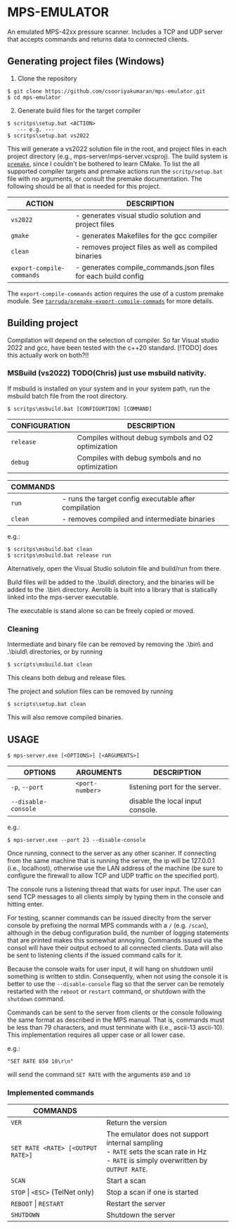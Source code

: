# MPS-EMULATOR

An emulated MPS-42xx pressure scanner. Includes a TCP and UDP server that accepts commands and returns data to connected clients. 

## Generating project files (Windows)

1. Clone the repository
```console
$ git clone https://github.com/csooriyakumaran/mps-emulator.git
$ cd mps-emulator
```
2. Generate build files for the target compiler
```console
$ scritps\setup.bat <ACTION>
   --- e.g. ---
$ scritps\setup.bat vs2022
```
This will generate a vs2022 solution file in the root, and project files in each project directory (e.g., mps-server/mps-server.vcsproj). The build system is [`premake`](https://premake.github.io/), since I couldn't be bothered to learn CMake. To list the all supported compiler targets and premake actions run the `scritp/setup.bat` file with no arguments, or consult the premake documentation. The following should be all that is needed for this project. 

| ACTION                   |  DESCRIPTION                                                  |
| ------------------------ | ------------------------------------------------------------- |
| `vs2022`                 | - generates visual studio solution and project files          |
| `gmake`                  | - generates Makefiles for the gcc compiler
| `clean`                  | - removes project files as well as compiled binaries          |
| `export-compile-commands`| - generates compile_commands.json files for each build config |

The `export-compile-commands` action requires the use of a custom premake module. See [`tarruda/premake-export-compile-commads`](https://github.com/tarruda/premake-export-compile-commands) for more details. 


## Building project

Compilation will depend on the selection of compiler. So far Visual studio 2022 and gcc, have been tested with the c++20 standard. [!TODO] does this actually work on both?!!


### MSBuild (vs2022) TODO(Chris) just use msbuild nativity. 

If msbuild is installed on your system and in your system path, run the msbuild batch file from the root directory. 
```console
$ scritps\msbuild.bat [CONFIGURTION] [COMMAND]
```

| CONFIGURATION            | DESCRIPTION                                                   |
| ------------------------ | ------------------------------------------------------------- |
| `release`                | Compiles without debug symbols and O2 optimization            |
| `debug`                  | Compiles with debug symbols and no optimization               |


| COMMANDS                 |                                                               |
| ------------------------ | ------------------------------------------------------------- |
| `run`                    | - runs the target config executable after compilation         |
| `clean`                  | - removes compiled and intermediate binaries                  |

e.g.:

```console
$ scritps\msbuild.bat clean
$ scritps\msbuild.bat release run
```

Alternatively, open the Visual Studio solutoin file and build/run from there. 

Build files will be added to the .\build\ directory, and the binaries will be added to the .\bin\ directory. Aerolib is built into a library that is statically linked into the mps-server executable. 

The executable is stand alone so can be freely copied or moved. 

### Cleaning

Intermediate and binary file can be removed by removing the .\bin\ and .\biuld\ directories, or by running
```console
$ scripts\msbuild.bat clean
```
This cleans both debug and release files. 

The project and solution files can be removed by running
```console
$ scripts\setup.bat clean
```
This will also remove compiled binaries. 

## USAGE
```console
$ mps-server.exe [<OPTIONS>] [<ARGUMENTS>]
```
| OPTIONS              | ARGUMENTS             | DESCRIPTION                              |
| -------------------- | --------------------- | ---------------------------------------- |
| `-p`, `--port`       |`<port-number>`        | listening port for the server.           |
| `--disable-console`  |                       | disable the local input console.         |

e.g.:
```console
$ mps-server.exe --port 23 --disable-console
```
Once running, connect to the server as any other scanner. If connecting from the same machine that is running the server, the ip will be 127.0.0.1 (i.e., localhost), otherwise use the LAN address of the machine (be sure to configure the firewall to allow TCP and UDP traffic on the specified port). 

The console runs a listening thread that waits for user input. The user can send TCP messages to all clients simply by typing them in the console and hitting enter. 

For testing, scanner commands can be issued direclty from the server console by prefixing the normal MPS commands with a `/` (e.g. `/scan`), although in the debug configuration build, the number of logging statements that are printed makes this somewhat annoying. Commands issued via the consol will have their output echoed to all connected clients. Data will also be sent to listening clients if the issued command calls for it. 

Because the console waits for user input, it will hang on shutdown until something is written to stdin. Consequently, when not using the console it is better to use the `--disable-console` flag so that the server can be remotely restarted with the `reboot` or `restart` command, or shutdown with the `shutdown` command. 

Commands can be sent to the server from clients or the console following the same format as described in the MPS manual. That is, commands must be less than 79 characters, and must terminate with <CR><LF> (i.e., ascii-13 ascii-10). This implementation requires all upper case or all lower case.

e.g.:
```console
"SET RATE 850 10\r\n"
```
will send the command `SET RATE` with the arguments `850` and `10`

### Implemented commands

| COMMANDS                            |                                 |
| ----------------------------------- | ------------------------------- |
| `VER`                               | Return the version              |
| `SET RATE <RATE> [<OUTPUT RATE>]`   | The emulator does not support  internal sampling<br> - `RATE` sets the scan rate in Hz<br> - `RATE` is simply overwritten by `OUTPUT RATE`. |
| `SCAN`                              | Start a scan                    |
| `STOP` \| `<ESC>` (TelNet only)     | Stop a scan if one is started   |
| `REBOOT` \| `RESTART`               | Restart the server              |
| `SHUTDOWN`                          | Shutdown the server             |


